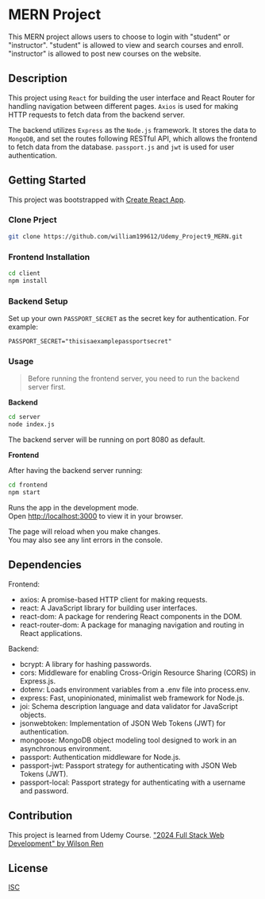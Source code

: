 # MERN Project

This MERN project allows users to choose to login with "student" or "instructor". "student" is allowed to view and search courses and enroll. "instructor" is allowed to post new courses on the website.

## Description

This project using `React` for building the user interface and React Router for handling navigation between different pages. `Axios` is used for making HTTP requests to fetch data from the backend server.

The backend utilizes `Express` as the `Node.js` framework. It stores the data to `MongoDB`, and set the routes following RESTful API, which allows the frontend to fetch data from the database. `passport.js` and `jwt` is used for user authentication.

## Getting Started

This project was bootstrapped with [Create React App](https://github.com/facebook/create-react-app).

### Clone Prject

```bash
git clone https://github.com/william199612/Udemy_Project9_MERN.git
```

### Frontend Installation

```bash
cd client
npm install
```

### Backend Setup

Set up your own `PASSPORT_SECRET` as the secret key for authentication. For example:

```
PASSPORT_SECRET="thisisaexamplepassportsecret"
```

### Usage

> Before running the frontend server, you need to run the backend server first.

**Backend**

```bash
cd server
node index.js
```

The backend server will be running on port 8080 as default.

**Frontend**

After having the backend server running:

```bash
cd frontend
npm start
```

Runs the app in the development mode.\
Open [http://localhost:3000](http://localhost:3000) to view it in your browser.

The page will reload when you make changes.\
You may also see any lint errors in the console.

## Dependencies

Frontend:
- axios: A promise-based HTTP client for making requests.
- react: A JavaScript library for building user interfaces.
- react-dom: A package for rendering React components in the DOM.
- react-router-dom: A package for managing navigation and routing in React applications.

Backend:

- bcrypt: A library for hashing passwords.
- cors: Middleware for enabling Cross-Origin Resource Sharing (CORS) in Express.js.
- dotenv: Loads environment variables from a .env file into process.env.
- express: Fast, unopinionated, minimalist web framework for Node.js.
- joi: Schema description language and data validator for JavaScript objects.
- jsonwebtoken: Implementation of JSON Web Tokens (JWT) for authentication.
- mongoose: MongoDB object modeling tool designed to work in an asynchronous environment.
- passport: Authentication middleware for Node.js.
- passport-jwt: Passport strategy for authenticating with JSON Web Tokens (JWT).
- passport-local: Passport strategy for authenticating with a username and password.

## Contribution

This project is learned from Udemy Course.
["2024 Full Stack Web Development" by Wilson Ren](https://www.udemy.com/course/wilson-full-stack-web-development/)

## License

[ISC](https://choosealicense.com/licenses/isc/)